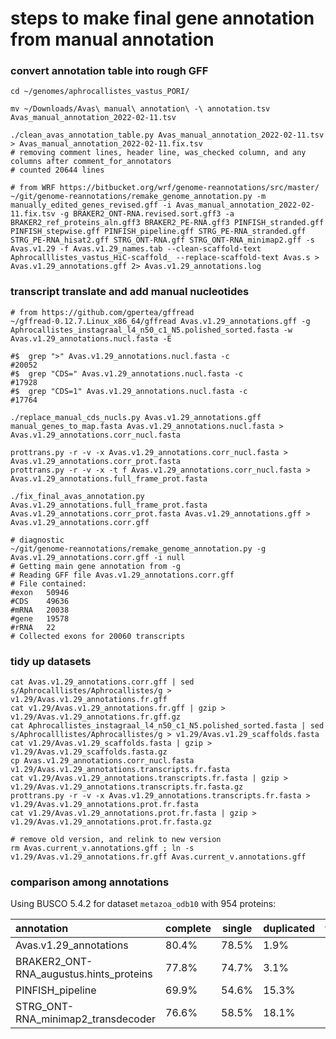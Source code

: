 # steps to make final gene annotation from manual annotation #

### convert annotation table into rough GFF ###

```
cd ~/genomes/aphrocallistes_vastus_PORI/

mv ~/Downloads/Avas\ manual\ annotation\ -\ annotation.tsv Avas_manual_annotation_2022-02-11.tsv

./clean_avas_annotation_table.py Avas_manual_annotation_2022-02-11.tsv > Avas_manual_annotation_2022-02-11.fix.tsv
# removing comment lines, header line, was_checked column, and any columns after comment_for_annotators
# counted 20644 lines

# from WRF https://bitbucket.org/wrf/genome-reannotations/src/master/
~/git/genome-reannotations/remake_genome_annotation.py -m manually_edited_genes_revised.gff -i Avas_manual_annotation_2022-02-11.fix.tsv -g BRAKER2_ONT-RNA.revised.sort.gff3 -a BRAKER2_ref_proteins_aln.gff3 BRAKER2_PE-RNA.gff3 PINFISH_stranded.gff PINFISH_stepwise.gff PINFISH_pipeline.gff STRG_PE-RNA_stranded.gff STRG_PE-RNA_hisat2.gff STRG_ONT-RNA.gff STRG_ONT-RNA_minimap2.gff -s Avas.v1.29 -f Avas.v1.29_names.tab --clean-scaffold-text Aphrocalllistes_vastus_HiC-scaffold_ --replace-scaffold-text Avas.s > Avas.v1.29_annotations.gff 2> Avas.v1.29_annotations.log

```

### transcript translate and add manual nucleotides ###

```
# from https://github.com/gpertea/gffread
~/gffread-0.12.7.Linux_x86_64/gffread Avas.v1.29_annotations.gff -g Aphrocallistes_instagraal_l4_n50_c1_N5.polished_sorted.fasta -w Avas.v1.29_annotations.nucl.fasta -E

#$  grep ">" Avas.v1.29_annotations.nucl.fasta -c 
#20052
#$  grep "CDS=" Avas.v1.29_annotations.nucl.fasta -c 
#17928
#$  grep "CDS=1" Avas.v1.29_annotations.nucl.fasta -c
#17764

./replace_manual_cds_nucls.py Avas.v1.29_annotations.gff manual_genes_to_map.fasta Avas.v1.29_annotations.nucl.fasta > Avas.v1.29_annotations.corr_nucl.fasta

prottrans.py -r -v -x Avas.v1.29_annotations.corr_nucl.fasta > Avas.v1.29_annotations.corr_prot.fasta
prottrans.py -r -v -x -t f Avas.v1.29_annotations.corr_nucl.fasta > Avas.v1.29_annotations.full_frame_prot.fasta

./fix_final_avas_annotation.py Avas.v1.29_annotations.full_frame_prot.fasta Avas.v1.29_annotations.corr_prot.fasta Avas.v1.29_annotations.gff > Avas.v1.29_annotations.corr.gff

# diagnostic
~/git/genome-reannotations/remake_genome_annotation.py -g Avas.v1.29_annotations.corr.gff -i null
# Getting main gene annotation from -g
# Reading GFF file Avas.v1.29_annotations.corr.gff
# File contained:
#exon	50946
#CDS	49636
#mRNA	20038
#gene	19578
#rRNA	22
# Collected exons for 20060 transcripts
```

### tidy up datasets ###

```
cat Avas.v1.29_annotations.corr.gff | sed s/Aphrocalllistes/Aphrocallistes/g > v1.29/Avas.v1.29_annotations.fr.gff
cat v1.29/Avas.v1.29_annotations.fr.gff | gzip > v1.29/Avas.v1.29_annotations.fr.gff.gz
cat Aphrocallistes_instagraal_l4_n50_c1_N5.polished_sorted.fasta | sed s/Aphrocalllistes/Aphrocallistes/g > v1.29/Avas.v1.29_scaffolds.fasta
cat v1.29/Avas.v1.29_scaffolds.fasta | gzip > v1.29/Avas.v1.29_scaffolds.fasta.gz
cp Avas.v1.29_annotations.corr_nucl.fasta v1.29/Avas.v1.29_annotations.transcripts.fr.fasta
cat v1.29/Avas.v1.29_annotations.transcripts.fr.fasta | gzip > v1.29/Avas.v1.29_annotations.transcripts.fr.fasta.gz
prottrans.py -r -v -x Avas.v1.29_annotations.transcripts.fr.fasta > v1.29/Avas.v1.29_annotations.prot.fr.fasta
cat v1.29/Avas.v1.29_annotations.prot.fr.fasta | gzip > v1.29/Avas.v1.29_annotations.prot.fr.fasta.gz

# remove old version, and relink to new version
rm Avas.current_v.annotations.gff ; ln -s v1.29/Avas.v1.29_annotations.fr.gff Avas.current_v.annotations.gff

```

### comparison among annotations ###
Using BUSCO 5.4.2 for dataset `metazoa_odb10` with 954 proteins:

| annotation | complete | single | duplicated | fragmented | missing |
| :--- | --- | --- | --- | --- | --- |
| Avas.v1.29_annotations | 80.4% | 78.5% | 1.9% | 2.3% | 17.3% |
| BRAKER2_ONT-RNA_augustus.hints_proteins | 77.8% | 74.7% | 3.1% | 3.4% | 18.8% |
| PINFISH_pipeline | 69.9% | 54.6% | 15.3% | 4.7% | 25.4% |
| STRG_ONT-RNA_minimap2_transdecoder| 76.6% | 58.5% | 18.1% | 3.1% | 20.3% |


